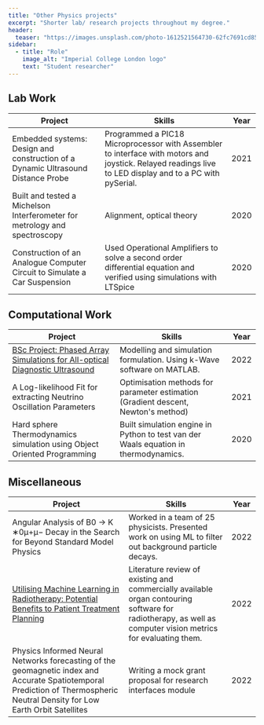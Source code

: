 ```yaml
---
title: "Other Physics projects"
excerpt: "Shorter lab/ research projects throughout my degree."
header:
  teaser: "https://images.unsplash.com/photo-1612521564730-62fc7691cd85?q=80&w=2912&auto=format&fit=crop&ixlib=rb-4.0.3&ixid=M3wxMjA3fDB8MHxwaG90by1wYWdlfHx8fGVufDB8fHx8fA%3D%3D"
sidebar:
  - title: "Role"
    image_alt: "Imperial College London logo"
    text: "Student researcher"
---
```


## Lab Work

| Project                                                                          | Skills                                                                                                                                                  | Year |
| -------------------------------------------------------------------------------- | ------------------------------------------------------------------------------------------------------------------------------------------------------- | ---- |
| Embedded systems: Design and construction of a Dynamic Ultrasound Distance Probe | Programmed a PIC18 Microprocessor with Assembler to interface with motors and joystick. Relayed readings live to LED display and to a PC with pySerial. | 2021 |
| Built and tested a Michelson Interferometer for metrology and spectroscopy       | Alignment, optical theory                                                                                                                               | 2020 |
| Construction of an Analogue Computer Circuit to Simulate a Car Suspension        | Used Operational Amplifiers to solve a second order differential equation and verified using simulations with LTSpice                                   | 2020 |

## Computational Work

| Project                                                                                                               | Skills                                                                              | Year |
| --------------------------------------------------------------------------------------------------------------------- | ----------------------------------------------------------------------------------- | ---- |
| [BSc Project: Phased Array Simulations for All-optical Diagnostic Ultrasound](https://github.com/kwokkenton/dormouse) | Modelling and simulation formulation. Using k-Wave software on MATLAB.              | 2022 |
| A Log-likelihood Fit for extracting Neutrino Oscillation Parameters                                                   | Optimisation methods for parameter estimation (Gradient descent, Newton's method)   | 2021 |
| Hard sphere Thermodynamics simulation using Object Oriented Programming                                               | Built simulation engine in Python to test van der Waals equation in thermodynamics. | 2020 |

## Miscellaneous

| Project                                                                                                                                                                            | Skills                                                                                                                                                       | Year |
| ---------------------------------------------------------------------------------------------------------------------------------------------------------------------------------- | ------------------------------------------------------------------------------------------------------------------------------------------------------------ | ---- |
| Angular Analysis of B0 → K ∗0μ+μ− Decay in the Search for Beyond Standard Model Physics                                                                                            | Worked in a team of 25 physicists. Presented work on using ML to filter out background particle decays.                                                      | 2022 |
| [Utilising Machine Learning in Radiotherapy: Potential Benefits to Patient Treatment Planning](https://drive.google.com/file/d/17smk3R_nWPHae7jb4ChTcdiPWKEB7YXr/view?usp=sharing) | Literature review of existing and commercially available organ contouring software for radiotherapy, as well as computer vision metrics for evaluating them. | 2022 |
| Physics Informed Neural Networks forecasting of the geomagnetic index and Accurate Spatiotemporal Prediction of Thermospheric Neutral Density for Low Earth Orbit Satellites       | Writing a mock grant proposal for research interfaces module                                                                                                 | 2022 |

